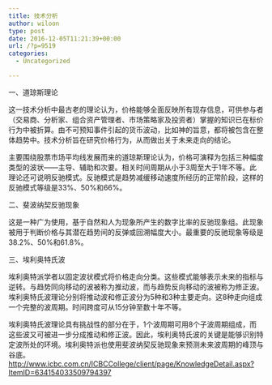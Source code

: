 ```yaml
---
title: 技术分析
author: wiloon
type: post
date: 2016-12-05T11:21:39+00:00
url: /?p=9519
categories:
  - Uncategorized

---
```

一、道琼斯理论

这一技术分析中最古老的理论认为，价格能够全面反映所有现存信息，可供参与者（交易商、分析家、组合资产管理者、市场策略家及投资者）掌握的知识已在标价行为中被折算。由不可预知事件引起的货币波动，比如神的旨意，都将被包含在整体趋势中。技术分析旨在研究价格行为，从而做出关于未来走向的结论。

主要围绕股票市场平均线发展而来的道琼斯理论认为，价格可演释为包括三种幅度类型的波状——主导、辅助和次要。相关时间周期从小于3周至大于1年不等。此理论还可说明反驰模式。反驰模式是趋势减缓移动速度所经历的正常阶段，这样的反驰模式等级是33%、50%和66%。

二、斐波纳契反驰现象

这是一种广为使用，基于自然和人为现象所产生的数字比率的反驰现象组。此现象被用于判断价格与其潜在趋势间的反弹或回溯幅度大小。最重要的反驰现象等级是38.2%、50%和61.8%。

三、埃利奥特氏波

埃利奥特派学者以固定波状模式将价格走向分类。这些模式能够表示未来的指标与逆转。与趋势同向移动的波被称为推动波，而与趋势反向移动的波被称为修正波。埃利奥特氏波理论分别将推动波和修正波分为5种和3种主要走向。这8种走向组成一个完整的波周期。时间跨度可从15分钟至数十年不等。

埃利奥特氏波理论具有挑战性的部分在于，1个波周期可用8个子波周期组成，而这些波又可被进一步分成推动和修正波。因此，埃利奥特氏波的关键是能够识别特定波所处的环境。埃利奥特派也使用斐波纳契反驰现象来预测未来波周期的峰顶与谷底。http://www.icbc.com.cn/ICBCCollege/client/page/KnowledgeDetail.aspx?ItemID=634154033509794397